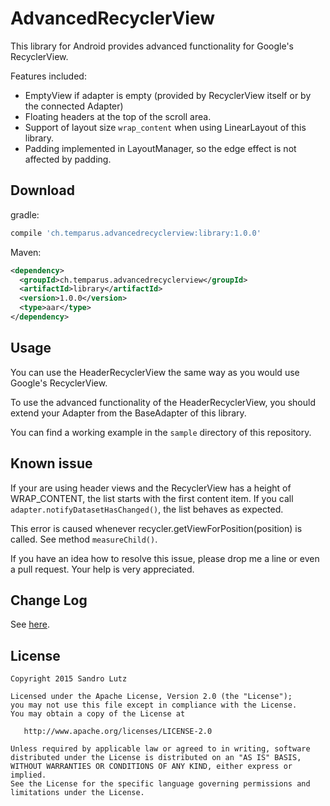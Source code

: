 AdvancedRecyclerView
====================

This library for Android provides advanced functionality for Google's RecyclerView.

Features included:
- EmptyView if adapter is empty (provided by RecyclerView itself or by the connected Adapter)
- Floating headers at the top of the scroll area.
- Support of layout size ```wrap_content``` when using LinearLayout of this library.
- Padding implemented in LayoutManager, so the edge effect is not affected by padding.

## Download

gradle:

```groovy
compile 'ch.temparus.advancedrecyclerview:library:1.0.0'
```

Maven:
```xml
<dependency>
  <groupId>ch.temparus.advancedrecyclerview</groupId>
  <artifactId>library</artifactId>
  <version>1.0.0</version>
  <type>aar</type>
</dependency>
```

## Usage

You can use the HeaderRecyclerView the same way as you would use Google's RecyclerView.

To use the advanced functionality of the HeaderRecyclerView, you should extend your Adapter from the BaseAdapter of this library.

You can find a working example in the ```sample``` directory of this repository.

## Known issue

If your are using header views and the RecyclerView has a height of WRAP_CONTENT, the list starts with the first content item. 
If you call ```adapter.notifyDatasetHasChanged()```, the list behaves as expected.

This error is caused whenever recycler.getViewForPosition(position) is called. See method ```measureChild()```.

If you have an idea how to resolve this issue, please drop me a line or even a pull request. Your help is very appreciated.

## Change Log

See [here](https://github.com/sandrolutz/AdvancedRecyclerView/blob/master/CHANGELOG.md).

## License

    Copyright 2015 Sandro Lutz

    Licensed under the Apache License, Version 2.0 (the "License");
    you may not use this file except in compliance with the License.
    You may obtain a copy of the License at

       http://www.apache.org/licenses/LICENSE-2.0

    Unless required by applicable law or agreed to in writing, software
    distributed under the License is distributed on an "AS IS" BASIS,
    WITHOUT WARRANTIES OR CONDITIONS OF ANY KIND, either express or implied.
    See the License for the specific language governing permissions and
    limitations under the License.
